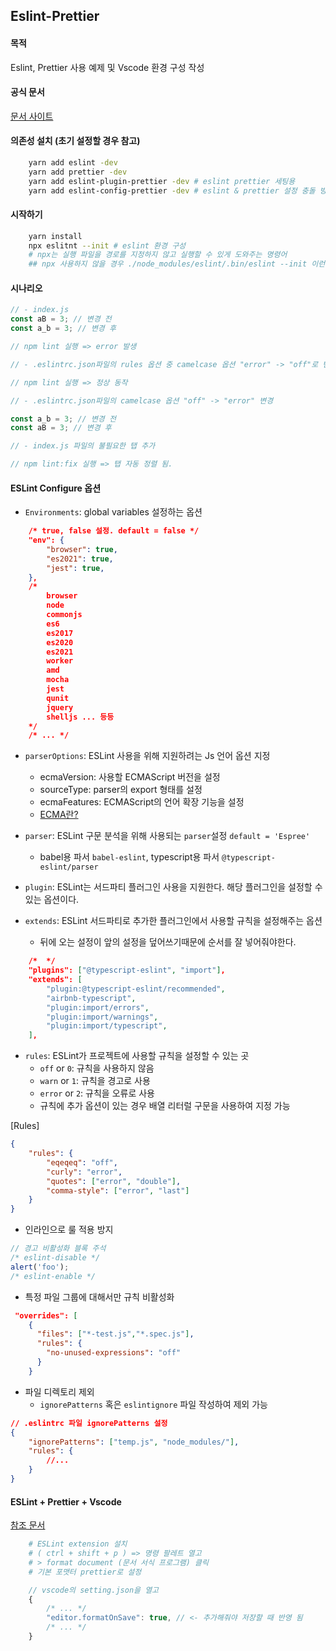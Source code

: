 ## Eslint-Prettier

#### 목적

Eslint, Prettier 사용 예제 및 Vscode 환경 구성 작성

#### 공식 문서

[문서 사이트](https://eslint.org/docs/user-guide/configuring/)

#### 의존성 설치 (초기 설정할 경우 참고)

```bash
    yarn add eslint -dev
    yarn add prettier -dev
    yarn add eslint-plugin-prettier -dev # eslint prettier 세팅용
    yarn add eslint-config-prettier -dev # eslint & prettier 설정 충돌 방지

```

#### 시작하기

```bash
    yarn install
    npx eslitnt --init # eslint 환경 구성
    # npx는 실행 파일을 경로를 지정하지 않고 실행할 수 있게 도와주는 명령어
    ## npx 사용하지 않을 경우 ./node_modules/eslint/.bin/eslint --init 이런 식으로 구동해야함.
```

#### 시나리오

```javascript
// - index.js
const aB = 3; // 변경 전
const a_b = 3; // 변경 후

// npm lint 실행 => error 발생

// - .eslintrc.json파일의 rules 옵션 중 camelcase 옵션 "error" -> "off"로 변경

// npm lint 실행 => 정상 동작

// - .eslintrc.json파일의 camelcase 옵션 "off" -> "error" 변경

const a_b = 3; // 변경 전
const aB = 3; // 변경 후

// - index.js 파일의 불필요한 탭 추가

// npm lint:fix 실행 => 탭 자동 정렬 됨.
```

#### ESLint Configure 옵션

- `Environments`: global variables 설정하는 옵션

```json
    /* true, false 설정. default = false */
    "env": {
        "browser": true,
        "es2021": true,
        "jest": true,
    },
    /*
        browser
        node
        commonjs
        es6
        es2017
        es2020
        es2021
        worker
        amd
        mocha
        jest
        qunit
        jquery
        shelljs ... 등등
    */
    /* ... */
```

- `parserOptions`: ESLint 사용을 위해 지원하려는 Js 언어 옵션 지정

  - ecmaVersion: 사용할 ECMAScript 버전을 설정
  - sourceType: parser의 export 형태를 설정
  - ecmaFeatures: ECMAScript의 언어 확장 기능을 설정
  - [ECMA란?](https://sumini.dev/til/006-ecmascript/)

- `parser`: ESLint 구문 분석을 위해 사용되는 `parser`설정 `default = 'Espree'`

  - babel용 파서 `babel-eslint`, typescript용 파서 `@typescript-eslint/parser`

- `plugin`: ESLint는 서드파티 플러그인 사용을 지원한다. 해당 플러그인을 설정할 수 있는 옵션이다.

- `extends`: ESLint 서드파티로 추가한 플러그인에서 사용할 규칙을 설정해주는 옵션
  - 뒤에 오는 설정이 앞의 설정을 덮어쓰기때문에 순서를 잘 넣어줘야한다.

```json
    /*  */
    "plugins": ["@typescript-eslint", "import"],
    "extends": [
        "plugin:@typescript-eslint/recommended",
        "airbnb-typescript",
        "plugin:import/errors",
        "plugin:import/warnings",
        "plugin:import/typescript",
    ],
```

- `rules`: ESLint가 프로젝트에 사용할 규칙을 설정할 수 있는 곳
  - `off` or `0`: 규칙을 사용하지 않음
  - `warn` or `1`: 규칙을 경고로 사용
  - `error` or `2`: 규칙을 오류로 사용
  - 규칙에 추가 옵션이 있는 경우 배열 리터럴 구문을 사용하여 지정 가능

[Rules]

```json
{
	"rules": {
		"eqeqeq": "off",
		"curly": "error",
		"quotes": ["error", "double"],
		"comma-style": ["error", "last"]
	}
}
```

- 인라인으로 룰 적용 방지

```javascript
// 경고 비활성화 블록 주석
/* eslint-disable */
alert('foo');
/* eslint-enable */
```

- 특정 파일 그룹에 대해서만 규칙 비활성화

```json
 "overrides": [
    {
      "files": ["*-test.js","*.spec.js"],
      "rules": {
        "no-unused-expressions": "off"
      }
    }
```

- 파일 디렉토리 제외
  - `ignorePatterns` 혹은 `eslintignore` 파일 작성하여 제외 가능

```json
// .eslintrc 파일 ignorePatterns 설정
{
	"ignorePatterns": ["temp.js", "node_modules/"],
	"rules": {
		//...
	}
}
```

#### ESLint + Prettier + Vscode

[참조 문서](https://sunmon.github.io/vscode-eslint-prettier-setting/)

```bash
    # ESLint extension 설치
    # ( ctrl + shift + p ) => 명령 팔레트 열고
    # > format document (문서 서식 프로그램) 클릭
    # 기본 포맷터 prettier로 설정

```

```javascript
    // vscode의 setting.json을 열고
    {
        /* ... */
        "editor.formatOnSave": true, // <- 추가해줘야 저장할 때 반영 됨
        /* ... */
    }
```

